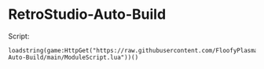 # RetroStudio-Auto-Build

Script:

    loadstring(game:HttpGet("https://raw.githubusercontent.com/FloofyPlasma/RetroStudio-Auto-Build/main/ModuleScript.lua"))()